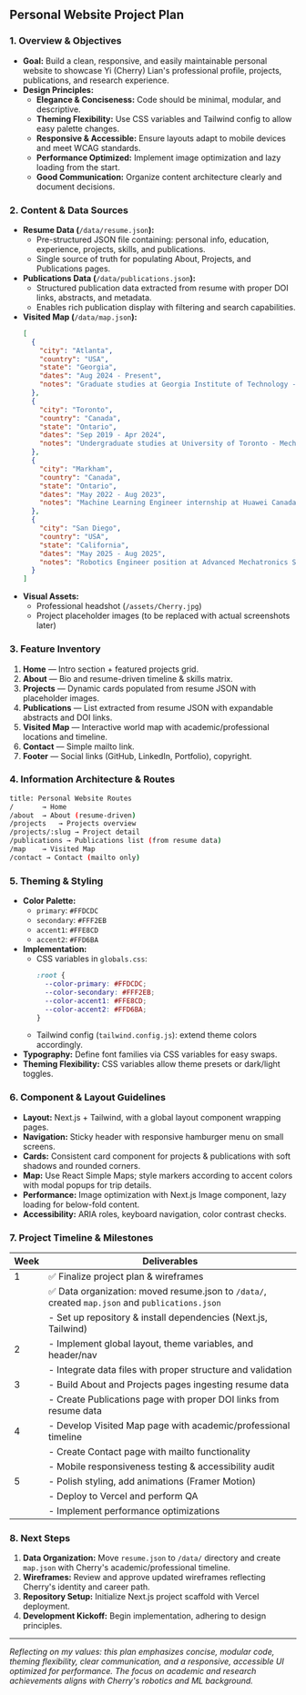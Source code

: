 ## Personal Website Project Plan

### 1. Overview & Objectives

- **Goal:** Build a clean, responsive, and easily maintainable personal website to showcase Yi (Cherry) Lian's professional profile, projects, publications, and research experience.
- **Design Principles:**
  - **Elegance & Conciseness:** Code should be minimal, modular, and descriptive.
  - **Theming Flexibility:** Use CSS variables and Tailwind config to allow easy palette changes.
  - **Responsive & Accessible:** Ensure layouts adapt to mobile devices and meet WCAG standards.
  - **Performance Optimized:** Implement image optimization and lazy loading from the start.
  - **Good Communication:** Organize content architecture clearly and document decisions.

### 2. Content & Data Sources

- **Resume Data (**`/data/resume.json`**):**
  - Pre-structured JSON file containing: personal info, education, experience, projects, skills, and publications.
  - Single source of truth for populating About, Projects, and Publications pages.
- **Publications Data (**`/data/publications.json`**):**
  - Structured publication data extracted from resume with proper DOI links, abstracts, and metadata.
  - Enables rich publication display with filtering and search capabilities.
- **Visited Map (**`/data/map.json`**):**
  ```json
  [
    { 
      "city": "Atlanta", 
      "country": "USA", 
      "state": "Georgia",
      "dates": "Aug 2024 - Present",
      "notes": "Graduate studies at Georgia Institute of Technology - MS in Robotics"
    },
    { 
      "city": "Toronto", 
      "country": "Canada",
      "state": "Ontario", 
      "dates": "Sep 2019 - Apr 2024",
      "notes": "Undergraduate studies at University of Toronto - Mechanical Engineering"
    },
    { 
      "city": "Markham", 
      "country": "Canada",
      "state": "Ontario",
      "dates": "May 2022 - Aug 2023",
      "notes": "Machine Learning Engineer internship at Huawei Canada"
    },
    {
      "city": "San Diego",
      "country": "USA",
      "state": "California", 
      "dates": "May 2025 - Aug 2025",
      "notes": "Robotics Engineer position at Advanced Mechatronics Solutions"
    }
  ]
  ```
- **Visual Assets:**
  - Professional headshot (`/assets/Cherry.jpg`)
  - Project placeholder images (to be replaced with actual screenshots later)

### 3. Feature Inventory

1. **Home** — Intro section + featured projects grid.
2. **About** — Bio and resume-driven timeline & skills matrix.
3. **Projects** — Dynamic cards populated from resume JSON with placeholder images.
4. **Publications** — List extracted from resume JSON with expandable abstracts and DOI links.
5. **Visited Map** — Interactive world map with academic/professional locations and timeline.
6. **Contact** — Simple mailto link.
7. **Footer** — Social links (GitHub, LinkedIn, Portfolio), copyright.

### 4. Information Architecture & Routes

```bash
title: Personal Website Routes
/		→ Home
/about	→ About (resume-driven)
/projects	→ Projects overview
/projects/:slug → Project detail
/publications → Publications list (from resume data)
/map	→ Visited Map
/contact → Contact (mailto only)
```

### 5. Theming & Styling

- **Color Palette:**
  - `primary`: `#FFDCDC`
  - `secondary`: `#FFF2EB`
  - `accent1`: `#FFE8CD`
  - `accent2`: `#FFD6BA`
- **Implementation:**
  - CSS variables in `globals.css`:
    ```css
    :root {
      --color-primary: #FFDCDC;
      --color-secondary: #FFF2EB;
      --color-accent1: #FFE8CD;
      --color-accent2: #FFD6BA;
    }
    ```
  - Tailwind config (`tailwind.config.js`): extend theme colors accordingly.
- **Typography:** Define font families via CSS variables for easy swaps.
- **Theming Flexibility:** CSS variables allow theme presets or dark/light toggles.

### 6. Component & Layout Guidelines

- **Layout:** Next.js + Tailwind, with a global layout component wrapping pages.
- **Navigation:** Sticky header with responsive hamburger menu on small screens.
- **Cards:** Consistent card component for projects & publications with soft shadows and rounded corners.
- **Map:** Use React Simple Maps; style markers according to accent colors with modal popups for trip details.
- **Performance:** Image optimization with Next.js Image component, lazy loading for below-fold content.
- **Accessibility:** ARIA roles, keyboard navigation, color contrast checks.

### 7. Project Timeline & Milestones

| Week | Deliverables                                                   |
| ---- | -------------------------------------------------------------- |
| 1    | ✅ Finalize project plan & wireframes                         |
|      | ✅ Data organization: moved resume.json to `/data/`, created `map.json` and `publications.json` |
|      | - Set up repository & install dependencies (Next.js, Tailwind) |
| 2    | - Implement global layout, theme variables, and header/nav     |
|      | - Integrate data files with proper structure and validation     |
| 3    | - Build About and Projects pages ingesting resume data         |
|      | - Create Publications page with proper DOI links from resume data |
| 4    | - Develop Visited Map page with academic/professional timeline |
|      | - Create Contact page with mailto functionality               |
|      | - Mobile responsiveness testing & accessibility audit          |
| 5    | - Polish styling, add animations (Framer Motion)               |
|      | - Deploy to Vercel and perform QA                             |
|      | - Implement performance optimizations                          |

### 8. Next Steps

1. **Data Organization:** Move `resume.json` to `/data/` directory and create `map.json` with Cherry's academic/professional timeline.
2. **Wireframes:** Review and approve updated wireframes reflecting Cherry's identity and career path.
3. **Repository Setup:** Initialize Next.js project scaffold with Vercel deployment.
4. **Development Kickoff:** Begin implementation, adhering to design principles.

---

*Reflecting on my values: this plan emphasizes concise, modular code, theming flexibility, clear communication, and a responsive, accessible UI optimized for performance. The focus on academic and research achievements aligns with Cherry's robotics and ML background.*

